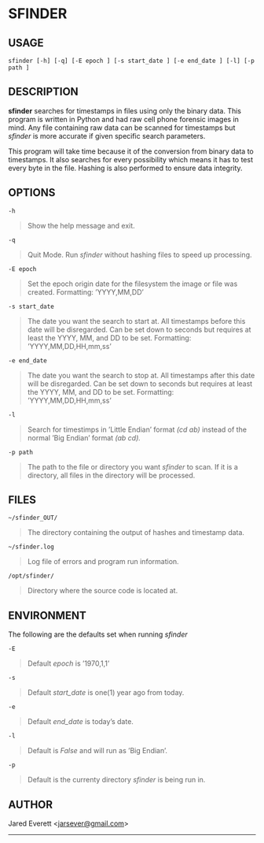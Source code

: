 SFINDER
=======

USAGE
-----

`sfinder [-h] [-q] [-E epoch ] [-s start_date ] [-e end_date ] [-l] [-p path ]`

DESCRIPTION
-----------

**sfinder** searches for timestamps in files using only the binary data.
This program is written in Python and had raw cell phone forensic images
in mind. Any file containing raw data can be scanned for timestamps but
*sfinder* is more accurate if given specific search parameters.

This program will take time because it of the conversion from binary data to
timestamps. It also searches for every possibility which means it has to
test every byte in the file. Hashing is also performed to ensure data
integrity.

OPTIONS
-------

`-h`
> Show the help message and exit.

`-q`
> Quit Mode. Run *sfinder* without hashing files to speed up processing.

`-E epoch`
> Set the epoch origin date for the filesystem the image or file was
> created. Formatting: ’YYYY,MM,DD’

`-s start_date`
> The date you want the search to start at. All timestamps before this
> date will be disregarded. Can be set down to seconds but requires at
> least the YYYY, MM, and DD to be set. Formatting: ’YYYY,MM,DD,HH,mm,ss’

`-e end_date`
> The date you want the search to stop at. All timestamps after this date
> will be disregarded. Can be set down to seconds but requires at least
> the YYYY, MM, and DD to be set. Formatting: ’YYYY,MM,DD,HH,mm,ss’

`-l`
> Search for timestimps in ’Little Endian’ format *(cd ab)* instead of the
> normal ’Big Endian’ format *(ab cd).*

`-p path`
> The path to the file or directory you want *sfinder* to scan. If it is a
> directory, all files in the directory will be processed.

FILES
-----

`~/sfinder_OUT/`
> The directory containing the output of hashes and timestamp data.

`~/sfinder.log`
> Log file of errors and program run information.

`/opt/sfinder/`
> Directory where the source code is located at.

ENVIRONMENT
-----------

The following are the defaults set when running *sfinder*

`-E`
> Default *epoch* is ’1970,1,1’

`-s`
> Default *start_date* is one(1) year ago from today.

`-e`
> Default *end_date* is today’s date.

`-l`
> Default is *False* and will run as ’Big Endian’.

`-p`
> Default is the currenty directory *sfinder* is being run in.

AUTHOR
------

Jared Everett \<jarsever@gmail.com\>

* * * * *
